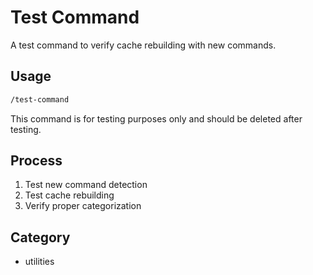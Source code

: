 # Test Command

A test command to verify cache rebuilding with new commands.

## Usage
```bash
/test-command
```

This command is for testing purposes only and should be deleted after testing.

## Process
1. Test new command detection
2. Test cache rebuilding
3. Verify proper categorization

## Category
- utilities